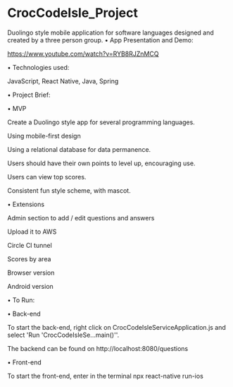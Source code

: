 # CrocCodeIsle_Project
Duolingo style mobile application for software languages designed and created by a three person group.
• App Presentation and Demo:

https://www.youtube.com/watch?v=RYB8RJZnMCQ

• Technologies used:

JavaScript, React Native, Java, Spring

• Project Brief:

• MVP

Create a Duolingo style app for several programming languages.

Using mobile-first design

Using a relational database for data permanence.

Users should have their own points to level up, encouraging use.

Users can view top scores.

Consistent fun style scheme, with mascot.

• Extensions

Admin section to add / edit questions and answers

Upload it to AWS

Circle CI tunnel

Scores by area

Browser version

Android version

• To Run:

• Back-end

To start the back-end, right click on CrocCodeIsleServiceApplication.js and select 'Run 'CrocCodeIsleSe...main()''.

The backend can be found on http://localhost:8080/questions

• Front-end

To start the front-end, enter in the terminal npx react-native run-ios

